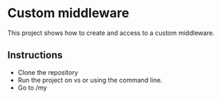 ﻿# Custom middleware

This project shows how to create and access to a custom middleware.

## Instructions ##

- Clone the repository
- Run the project on vs or using the command line.
- Go to /my

